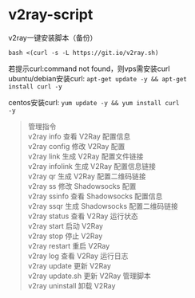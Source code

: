 # v2ray-script
v2ray一键安装脚本（备份）
<br>
~~~
bash <(curl -s -L https://git.io/v2ray.sh)
~~~
若提示curl:command not found，则vps需安装curl
<br>
ubuntu/debian安装curl: <code>apt-get update -y && apt-get install curl -y</code>

centos安装curl: <code>yum update -y && yum install curl -y</code>

<blockquote>
管理指令
<br>
v2ray info 查看 V2Ray 配置信息
<br>
v2ray config 修改 V2Ray 配置
<br>
v2ray link 生成 V2Ray 配置文件链接
<br>
v2ray infolink 生成 V2Ray 配置信息链接
<br>
v2ray qr 生成 V2Ray 配置二维码链接
<br>
v2ray ss 修改 Shadowsocks 配置
<br>
v2ray ssinfo 查看 Shadowsocks 配置信息
<br>
v2ray ssqr 生成 Shadowsocks 配置二维码链接
<br>
v2ray status 查看 V2Ray 运行状态
<br>
v2ray start 启动 V2Ray
<br>
v2ray stop 停止 V2Ray
<br>
v2ray restart 重启 V2Ray
<br>
v2ray log 查看 V2Ray 运行日志
<br>
v2ray update 更新 V2Ray
<br>
v2ray update.sh 更新 V2Ray 管理脚本
<br>
v2ray uninstall 卸载 V2Ray
</blockquote>
